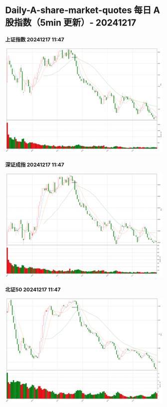
# Daily-A-share-market-quotes 每日 A 股指数（5min 更新）- 20241217

### 上证指数 20241217 11:47
![](./fig/2024/12/20241217-sh000001.png)

### 深证成指 20241217 11:47
![](./fig/2024/12/20241217-sz399001.png)

### 北证50 20241217 11:47
![](./fig/2024/12/20241217-bj899050.png)
